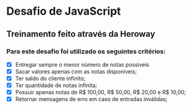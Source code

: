 # Desafio de JavaScript
##  Treinamento feito através da Heroway

### Para este desafio foi utilizado os seguintes critérios: 

- [x] Entregar sempre o menor número de notas possíveis
- [x] Sacar valores apenas com as notas disponíveis;
- [x] Ter saldo do cliente infinito;
- [x] Ter quantidade de notas infinita;
- [x] Possuir apenas notas de R$ 100,00, R$ 50,00, R$ 20,00 e R$ 10,00;
- [x] Retornar mensagens de erro em caso de entradas inválidas;
